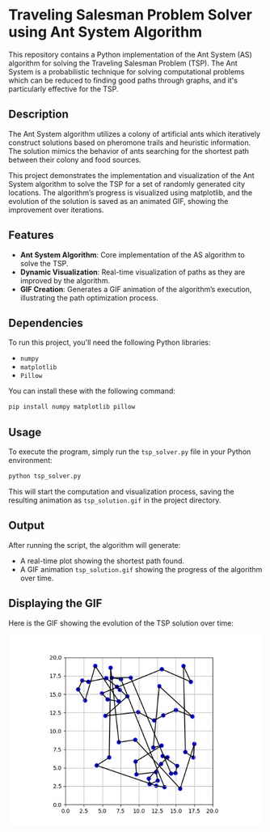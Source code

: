 # Traveling Salesman Problem Solver using Ant System Algorithm

This repository contains a Python implementation of the Ant System (AS) algorithm for solving the Traveling Salesman Problem (TSP). The Ant System is a probabilistic technique for solving computational problems which can be reduced to finding good paths through graphs, and it's particularly effective for the TSP.

## Description

The Ant System algorithm utilizes a colony of artificial ants which iteratively construct solutions based on pheromone trails and heuristic information. The solution mimics the behavior of ants searching for the shortest path between their colony and food sources.

This project demonstrates the implementation and visualization of the Ant System algorithm to solve the TSP for a set of randomly generated city locations. The algorithm’s progress is visualized using matplotlib, and the evolution of the solution is saved as an animated GIF, showing the improvement over iterations.

## Features

- **Ant System Algorithm**: Core implementation of the AS algorithm to solve the TSP.
- **Dynamic Visualization**: Real-time visualization of paths as they are improved by the algorithm.
- **GIF Creation**: Generates a GIF animation of the algorithm’s execution, illustrating the path optimization process.

## Dependencies

To run this project, you'll need the following Python libraries:

- `numpy`
- `matplotlib`
- `Pillow`

You can install these with the following command:

```bash
pip install numpy matplotlib pillow
```

## Usage

To execute the program, simply run the `tsp_solver.py` file in your Python environment:

```bash
python tsp_solver.py
```

This will start the computation and visualization process, saving the resulting animation as `tsp_solution.gif` in the project directory.

## Output

After running the script, the algorithm will generate:

- A real-time plot showing the shortest path found.
- A GIF animation `tsp_solution.gif` showing the progress of the algorithm over time.

## Displaying the GIF

Here is the GIF showing the evolution of the TSP solution over time:

![TSP Solution GIF](tsp_solution.gif)

